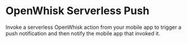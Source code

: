 # OpenWhisk Serverless Push

Invoke a serverless OpenWhisk action from your mobile app to trigger a push notification and then notify the mobile app that invoked it.
